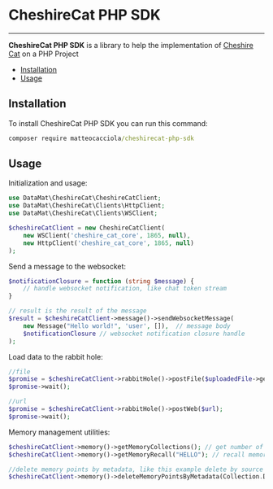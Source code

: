 # CheshireCat PHP SDK

----

**CheshireCat PHP SDK** is a library to help the implementation
of [Cheshire Cat](https://github.com/matteocacciola/cheshirecat-core) on a PHP Project

* [Installation](#installation)
* [Usage](#usage)

## Installation

To install CheshireCat PHP SDK you can run this command:
```cmd
composer require matteocacciola/cheshirecat-php-sdk
```

## Usage
Initialization and usage:

```php
use DataMat\CheshireCat\CheshireCatClient;
use DataMat\CheshireCat\Clients\HttpClient;
use DataMat\CheshireCat\Clients\WSClient;

$cheshireCatClient = new CheshireCatClient(
    new WSClient('cheshire_cat_core', 1865, null),
    new HttpClient('cheshire_cat_core', 1865, null)
);
```
Send a message to the websocket:

```php
$notificationClosure = function (string $message) {
    // handle websocket notification, like chat token stream
}

// result is the result of the message
$result = $cheshireCatClient->message()->sendWebsocketMessage(
    new Message("Hello world!", 'user', []),  // message body
    $notificationClosure // websocket notification closure handle
);

```

Load data to the rabbit hole:
```php
//file
$promise = $cheshireCatClient->rabbitHole()->postFile($uploadedFile->getPathname());
$promise->wait();

//url
$promise = $cheshireCatClient->rabbitHole()->postWeb($url);
$promise->wait();
```

Memory management utilities:

```php
$cheshireCatClient->memory()->getMemoryCollections(); // get number of vectors in the working memory
$cheshireCatClient->memory()->getMemoryRecall("HELLO"); // recall memories by text

//delete memory points by metadata, like this example delete by source
$cheshireCatClient->memory()->deleteMemoryPointsByMetadata(Collection.Declarative, ["source" => $url]);
```
